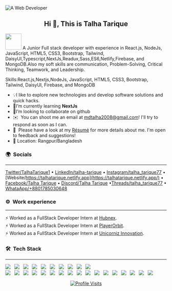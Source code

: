 ![A Web Developer](https://i.ibb.co/68W7wQf/WEB-DEVELOPER-2.gif)

<h2 align="center">Hi 👋, This is Talha Tarique</h2> 
<img src="https://media.giphy.com/media/mGcNjsfWAjY5AEZNw6/giphy.gif" width="50">
A Junior Full stack developer with experience in React.js, NodeJs, JavaScript, HTML5, CSS3, Bootstrap, Tailwind, DaisyUI,Typescript,NextJs,Readux,Sass,ES6,Netlify,Firebase, and MongoDB.Also my soft skills are communication, Problem-Solving, Critical Thinking, Teamwork, and Leadership.

Skills:React.js,Nextjs,NodeJs, JavaScript, HTML5, CSS3, Bootstrap, Tailwind, DaisyUI, Firebase, and MongoDB

- 💡I like to explore new technologies and develop software solutions and quick hacks.
- 🌱I’m currently learning **NextJs**
- 👯I’m looking to collaborate on github 
- ✉️ &nbsp;You can shoot me an email at mdtalha2008@gmail.com! I'll try to respond as soon as I can.
- 📄 &nbsp;Please have a look at my [Résumé]([https://www.adityavsingh.com/resume.html](https://drive.google.com/file/d/1_DqOo_IcVrEuQJ_4G2ryqFkmUVXNFjJ_/view?usp=sharing)) for more details about me. I'm open to feedback and suggestions!
- 📍 Location: Rangpur/Bangladesh
  
### 🌍 &nbsp;Socials
---
[Twitter/TalhaTarique1](https://twitter.com/TalhaTarique1) &bullet; [LinkedIn/talha-tarique](https://www.linkedin.com/in/talha-tarique/) &bullet; [Instagram/talha_tarique77](https://www.instagram.com/talha_tarique77/) &bullet; [Website/https://talhatarique.netlify.app](https://talhatarique.netlify.app/) &bullet; [Facebook/Talha Tarique](https://www.facebook.com/talha.tarique.5) &bullet; [Discord/Talha Tarique](https://discord.gg/uxpwasKq) &bullet;[Threads/talha_tarique77](https://www.threads.net/@talha_tarique77) &bullet; [WhataApp/+8801785030648](https://wa.link/8bkntc)

### ⚙️ &nbsp;Work experience
---
⚡ Worked as a FullStack Developer Intern at [Hubnex](https://www.hubnex.in/).<br>
⚡ Worked as a FullStack Developer Intern at [PlayerOrbit](https://www.playerorbit.com/).<br>
⚡ Worked as a FullStack Developer Intern at [Unicorniz Innovation](https://unicorninnovations.com/).


### 🛠 &nbsp;Tech Stack
---
<p align="left"> 
<img src="https://img.shields.io/badge/C-A8B9CC?style=flat-square&logo=C&logoColor=white"/> &nbsp;
<img src="https://img.shields.io/badge/JavaScript-F7DF1E?style=flat-square&logo=javascript&logoColor=black"/> &nbsp;
<img src="https://img.shields.io/badge/Bootstrapap-7952B3?style=flat-square&logo=bootstrap&logoColor=white"/> &nbsp;
<img src="https://img.shields.io/badge/CSS3-1572B6?style=flat-square&logo=css3&logoColor=white"/> &nbsp;
<img src="https://img.shields.io/badge/Express-000000?style=flat-square&logo=Express&logoColor=white"/> &nbsp;
<img src="https://img.shields.io/badge/Firebase-FFCA28?style=flat-square&logo=firebase&logoColor=black"/> &nbsp;
<img src="https://img.shields.io/badge/Git-F05032?style=flat-square&logo=git&logoColor=white"/> &nbsp;
<img src="https://img.shields.io/badge/GitHub-181717?style=flat-square&logo=GitHub&logoColor=white"/> &nbsp;
<img src="https://img.shields.io/badge/HTML5-E34F26?style=flat-square&logo=html5&logoColor=white"/> &nbsp;
<img src="https://img.shields.io/badge/java-007396?style=flat-square&logo=java&logoColor=white"/> &nbsp; </br>
<img src="https://img.shields.io/badge/JSON-000000?style=flat-square&logo=json&logoColor=white"/> &nbsp;
<img src="https://img.shields.io/badge/MongoDB-47A248?style=flat-square&logo=MongoDB&logoColor=white"/> &nbsp;
<img src="https://img.shields.io/badge/Next.js-000000?style=flat-square&logo=Next.js&logoColor=white"/> &nbsp;
<img src="https://img.shields.io/badge/Node.js-339933?style=flat-square&logo=Node.js&logoColor=white"/> &nbsp;
<img src="https://img.shields.io/badge/Postman-FF6C37?style=flat-square&logo=Postman&logoColor=white"/> &nbsp;
<img src="https://img.shields.io/badge/React-61DAFB?style=flat-square&logo=React&logoColor=black"/> &nbsp;
<img src="https://img.shields.io/badge/Typescript-3178C6?style=flat-square&logo=Typescript&logoColor=white"/> &nbsp;
<img src="https://img.shields.io/badge/Tailwind CSS-06B6D4?style=flat-square&logo=Tailwind CSS&logoColor=white"/> &nbsp;
<img src="https://img.shields.io/badge/Visual Studio Code-007ACC?style=flat-square&logo=Visual Studio Code&logoColor=white"/> &nbsp;
<img src="https://img.shields.io/badge/Vercel-000000?style=flat-square&logo=Vercel&logoColor=white"/> &nbsp;
<img src="https://img.shields.io/badge/Codepen-000000?style=for-the-badge&logo=codepen&logoColor=white"/> &nbsp; 
<img src="https://img.shields.io/badge/Netlify-00C7B7?style=for-the-badge&logo=netlify&logoColor=white"/> &nbsp;
<img src="https://img.shields.io/badge/Powershell-2CA5E0?style=for-the-badge&logo=powershell&logoColor=white"/> &nbsp;
<img src="https://img.shields.io/badge/Jira-0052CC?style=for-the-badge&logo=Jira&logoColor=white"/> &nbsp;
<img src="https://img.shields.io/badge/NPM-%23000000.svg?style=flat-square&logo=npm&logoColor=white"/> &nbsp;
<img src="https://img.shields.io/badge/React_Router-CA4245?style=flat-square&logo=react-router&logoColor=white"/> &nbsp;
<img src="https://img.shields.io/badge/netlify-%23000000.svg?style=flat-square&logo=netlify&logoColor=#00C7B7"/>
<p align="center">
<!--   <a href="https://wakatime.com/@9bd4a603-fd0b-4b39-8c44-89692e8a5b3d">
    <img src="https://wakatime.com/badge/user/9bd4a603-fd0b-4b39-8c44-89692e8a5b3d.svg" alt="Wakatime">
  </a> -->
<!--   ![VisitorCount](https://profile-counter.glitch.me/{TalhaT298}/count.svg) -->

  <a href="https://github.com/TalhaT298">
    <img src="https://komarev.com/ghpvc/?username=TalhaT298" alt="Profile Visits">
  </a>
</p>  
